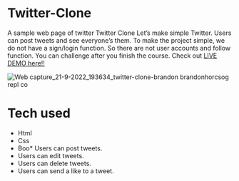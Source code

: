 # Twitter-Clone
A sample web page of twitter
Twitter Clone
Let’s make simple Twitter. Users can post tweets and see everyone’s them.
To make the project simple, we do not have a sign/login function.
So there are not user accounts and follow function. You can challenge after you finish the course.
Check out [LIVE DEMO here!!](https://twitter-clone-brandon.brandonhorcsog.repl.co/)


![Web capture_21-9-2022_193634_twitter-clone-brandon brandonhorcsog repl co](https://user-images.githubusercontent.com/104219369/191628230-4a1518c7-60b2-4b1f-b8ad-fd6abd5b18ba.jpeg)
# Tech used
* Html
* Css
* Boo* Users can post tweets.
* Users can edit tweets.
* Users can delete tweets.
* Users can send a like to a tweet.
